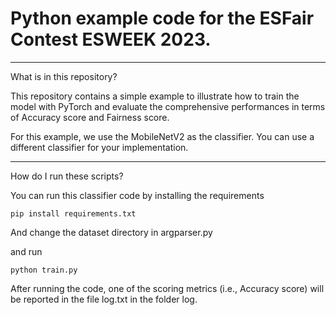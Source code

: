 # Python example code for the ESFair Contest ESWEEK 2023.

---


What is in this repository?



This repository contains a simple example to illustrate how to train the model with PyTorch and evaluate the comprehensive performances in terms of Accuracy score and Fairness score.

For this example, we use the MobileNetV2 as the classifier. You can use a different classifier for your implementation.

___

How do I run these scripts?


You can run this classifier code by installing the requirements

`pip install requirements.txt`

And change the dataset directory in argparser.py

and run 

`python train.py`

After running the code, one of the scoring metrics (i.e., Accuracy score) will be reported in the file log.txt in the folder log.

  

